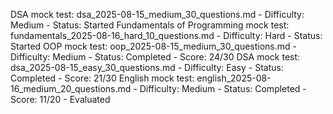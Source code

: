 DSA mock test: dsa_2025-08-15_medium_30_questions.md - Difficulty: Medium - Status: Started
Fundamentals of Programming mock test: fundamentals_2025-08-16_hard_10_questions.md - Difficulty: Hard - Status: Started
OOP mock test: oop_2025-08-15_medium_30_questions.md - Difficulty: Medium - Status: Completed - Score: 24/30
DSA mock test: dsa_2025-08-15_easy_30_questions.md - Difficulty: Easy - Status: Completed - Score: 21/30
English mock test: english_2025-08-16_medium_20_questions.md - Difficulty: Medium - Status: Completed - Score: 11/20 - Evaluated